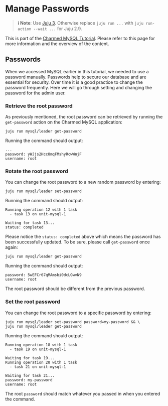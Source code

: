 # Manage Passwords
> **:information_source: Note**: Use [Juju 3](/t/5064). Otherwise replace `juju run ...` with `juju run-action --wait ...` for Juju 2.9.

This is part of the [Charmed MySQL Tutorial](/t/9922). Please refer to this page for more information and the overview of the content.

## Passwords
When we accessed MySQL earlier in this tutorial, we needed to use a password manually. Passwords help to secure our database and are essential for security. Over time it is a good practice to change the password frequently. Here we will go through setting and changing the password for the admin user.

### Retrieve the root password
As previously mentioned, the root password can be retrieved by running the `get-password` action on the Charmed MySQL application:
```shell
juju run mysql/leader get-password
```
Running the command should output:
```shell
...
password: yWJjs2HccOmqFMshyRcwWnjF
username: root
```

### Rotate the root password
You can change the root password to a new random password by entering:
```shell
juju run mysql/leader set-password
```
Running the command should output:
```shell
Running operation 12 with 1 task
  - task 13 on unit-mysql-1

Waiting for task 13...
status: completed
```
Please notice the `status: completed` above which means the password has been successfully updated. To be sure, please call `get-password` once again:
```shell
juju run mysql/leader get-password
```
Running the command should output:
```shell
password: 5wEFCr67qMAmsbi0dcLGwvN9
username: root
```
The root password should be different from the previous password.

### Set the root password
You can change the root password to a specific password by entering:
```shell
juju run mysql/leader set-password password=my-password && \
juju run mysql/leader get-password
```
Running the command should output:
```shell
Running operation 18 with 1 task
  - task 19 on unit-mysql-1

Waiting for task 19...
Running operation 20 with 1 task
  - task 21 on unit-mysql-1

Waiting for task 21...
password: my-password
username: root
```
The root `password` should match whatever you passed in when you entered the command.